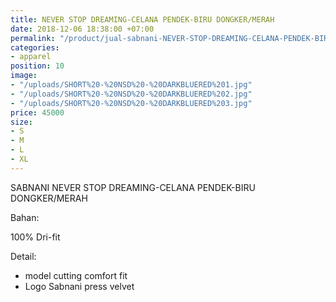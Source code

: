 ```yaml
---
title: NEVER STOP DREAMING-CELANA PENDEK-BIRU DONGKER/MERAH
date: 2018-12-06 18:38:00 +07:00
permalink: "/product/jual-sabnani-NEVER-STOP-DREAMING-CELANA-PENDEK-BIRU-DONGKER-MERAH-futsal-training-jersey-biru.html"
categories:
- apparel
position: 10
image:
- "/uploads/SHORT%20-%20NSD%20-%20DARKBLUERED%201.jpg"
- "/uploads/SHORT%20-%20NSD%20-%20DARKBLUERED%202.jpg"
- "/uploads/SHORT%20-%20NSD%20-%20DARKBLUERED%203.jpg"
price: 45000
size:
- S
- M
- L
- XL
---
```


SABNANI
NEVER STOP DREAMING-CELANA PENDEK-BIRU DONGKER/MERAH

Bahan:

100% Dri-fit


Detail:

- model cutting comfort fit
- Logo Sabnani press velvet